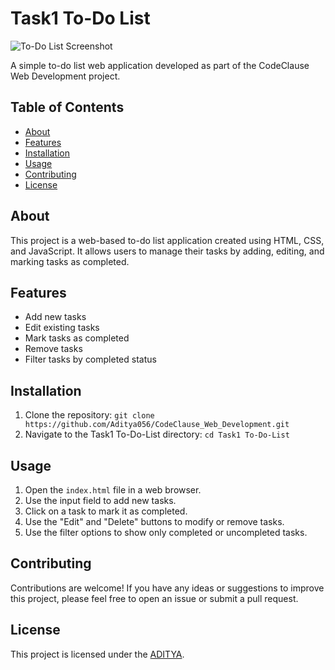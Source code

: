 # Task1 To-Do List

![To-Do List Screenshot](https://drive.google.com/uc?export=view&id=1cWDDQ0a4lo1kl4O4eVlhUCewmZuiMBZ5)

A simple to-do list web application developed as part of the CodeClause Web Development project.

## Table of Contents
- [About](#about)
- [Features](#features)
- [Installation](#installation)
- [Usage](#usage)
- [Contributing](#contributing)
- [License](#license)

## About
This project is a web-based to-do list application created using HTML, CSS, and JavaScript. It allows users to manage their tasks by adding, editing, and marking tasks as completed.

## Features
- Add new tasks
- Edit existing tasks
- Mark tasks as completed
- Remove tasks
- Filter tasks by completed status

## Installation
1. Clone the repository: `git clone https://github.com/Aditya056/CodeClause_Web_Development.git`
2. Navigate to the Task1 To-Do-List directory: `cd Task1 To-Do-List`

## Usage
1. Open the `index.html` file in a web browser.
2. Use the input field to add new tasks.
3. Click on a task to mark it as completed.
4. Use the "Edit" and "Delete" buttons to modify or remove tasks.
5. Use the filter options to show only completed or uncompleted tasks.

## Contributing
Contributions are welcome! If you have any ideas or suggestions to improve this project, please feel free to open an issue or submit a pull request.

## License
This project is licensed under the [ADITYA](LICENSE).
